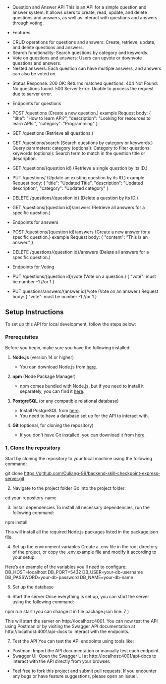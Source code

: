 * Question and Answer API
    This is an API for a simple question and answer system. It allows users to create, read, update, 
and delete questions and answers, as well as interact with questions and answers through voting.

* Features
- CRUD operations for questions and answers: Create, retrieve, update, and delete questions and answers.
- Search functionality: Search questions by category and keywords.
- Vote on questions and answers: Users can upvote or downvote questions and answers.
- Nested answers: Each question can have multiple answers, and answers can also be voted on.

* Status Response:
200 OK: Returns matched questions.
404 Not Found: No questions found.
500 Server Error: Unable to process the request due to server error.

* Endpoints for questions

- POST /questions (Create a new question.)
example Request body:
{
  "title": "How to learn API?",
  "description": "Looking for resources to learn APIs.",
  "category": "Programming"
}

- GET /questions (Retrieve all questions.)

- GET /questions/search (Search questions by category or keywords.)
Query parameters:
category (optional): Category to filter questions.
keywords (optional): Search term to match in the question title or description. 

- GET /questions/{question id} (Retrieve a single question by its ID.)

- PUT /questions/ (Update an existing question by its ID.)
example Request body:
{
  "title": "Updated Title",
  "description": "Updated description",
  "category": "Updated category"
}

- DELETE /questions/{question id} (Delete a question by its ID.)

- GET /questions/{question id}/answers (Retrieve all answers for a specific question.)

* Endpoints for answers

- POST /questions/{question id}/answers
{Create a new answer for a specific question.}
example Request body:
{
  "content": "This is an answer."
}

- DELETE /questions/{question id}/answers (Delete all answers for a specific question.)

* Endpoints for Voting
- PUT /questions/{question id}/vote (Vote on a question.)
{
  "vote": must be number -1 //or 1
}

- PUT questions/answers/{answer id}/vote (Vote on an answer.)
Request body:
{
  "vote": must be number -1 //or 1
}

## Setup Instructions

To set up this API for local development, follow the steps below:

### Prerequisites
Before you begin, make sure you have the following installed:

1. **Node.js** (version 14 or higher)
   - You can download Node.js from [here](https://nodejs.org/).

2. **npm** (Node Package Manager)
   - npm comes bundled with Node.js, but if you need to install it separately, you can find it [here](https://www.npmjs.com/get-npm).

3. **PostgreSQL** (or any compatible relational database)
   - Install PostgreSQL from [here](https://www.postgresql.org/download/).
   - You need to have a database set up for the API to interact with.

4. **Git** (optional, for cloning the repository)
   - If you don't have Git installed, you can download it from [here](https://git-scm.com/).

### 1. Clone the repository
Start by cloning the repository to your local machine using the following command:

git clone https://github.com/Ouliang-99/backend-skill-checkpoint-express-server.git

2. Navigate to the project folder
Go into the project folder:

cd your-repository-name

3. Install dependencies
To install all necessary dependencies, run the following command:

npm install

This will install all the required Node.js packages listed in the package.json file.

4. Set up the environment variables
Create a .env file in the root directory of the project, or copy the .env.example file and modify it according to your setup.

Here’s an example of the variables you'll need to configure:
DB_HOST=localhost
DB_PORT=5432
DB_USER=your-db-username
DB_PASSWORD=your-db-password
DB_NAME=your-db-name

5. Set up the database

6. Start the server
Once everything is set up, you can start the server using the following command:

npm run start (you can change it in file package.json line: 7 )

This will start the server on http://localhost:4001. You can now test the API using Postman or by visiting the Swagger API documentation at http://localhost:4001/api-docs to interact with the endpoints.

7. Test the API
You can test the API endpoints using tools like:

- Postman: Import the API documentation or manually test each endpoint.
- Swagger UI: Open the Swagger UI at http://localhost:4001/api-docs to interact with the API directly from your browser.

* Feel free to fork this project and submit pull requests. If you encounter any bugs or have feature suggestions, please open an issue!.